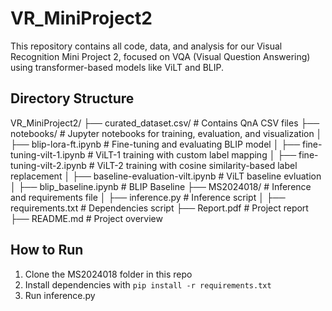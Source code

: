# VR_MiniProject2
This repository contains all code, data, and analysis for our Visual Recognition Mini Project 2, focused on VQA (Visual Question Answering) using transformer-based models like ViLT and BLIP.

## Directory Structure
VR_MiniProject2/
├── curated_dataset.csv/ # Contains QnA CSV files
├── notebooks/ # Jupyter notebooks for training, evaluation, and visualization
│ ├── blip-lora-ft.ipynb # Fine-tuning and evaluating BLIP model
│ ├── fine-tuning-vilt-1.ipynb # ViLT-1 training with custom label mapping
│ ├── fine-tuning-vilt-2.ipynb # ViLT-2 training with cosine similarity-based label replacement
│ ├── baseline-evaluation-vilt.ipynb # ViLT baseline evluation
│ ├── blip_baseline.ipynb # BLIP Baseline
├── MS2024018/ # Inference and requirements file
│ ├── inference.py # Inference script
│ ├── requirements.txt # Dependencies script
├── Report.pdf # Project report
├── README.md # Project overview


## How to Run

1. Clone the MS2024018 folder in this repo
2. Install dependencies with `pip install -r requirements.txt`
3. Run inference.py
